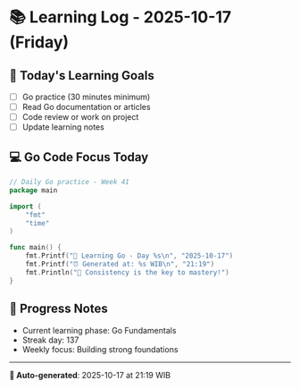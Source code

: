 # 📚 Learning Log - 2025-10-17 (Friday)

## 🎯 Today's Learning Goals
- [ ] Go practice (30 minutes minimum)
- [ ] Read Go documentation or articles
- [ ] Code review or work on project
- [ ] Update learning notes

## 💻 Go Code Focus Today
```go
// Daily Go practice - Week 41
package main

import (
    "fmt"
    "time"
)

func main() {
    fmt.Printf("🚀 Learning Go - Day %s\n", "2025-10-17")
    fmt.Printf("⏰ Generated at: %s WIB\n", "21:19")
    fmt.Println("💪 Consistency is the key to mastery!")
}
```

## 🌟 Progress Notes
- Current learning phase: Go Fundamentals
- Streak day: 137
- Weekly focus: Building strong foundations

---
**🤖 Auto-generated**: 2025-10-17 at 21:19 WIB
